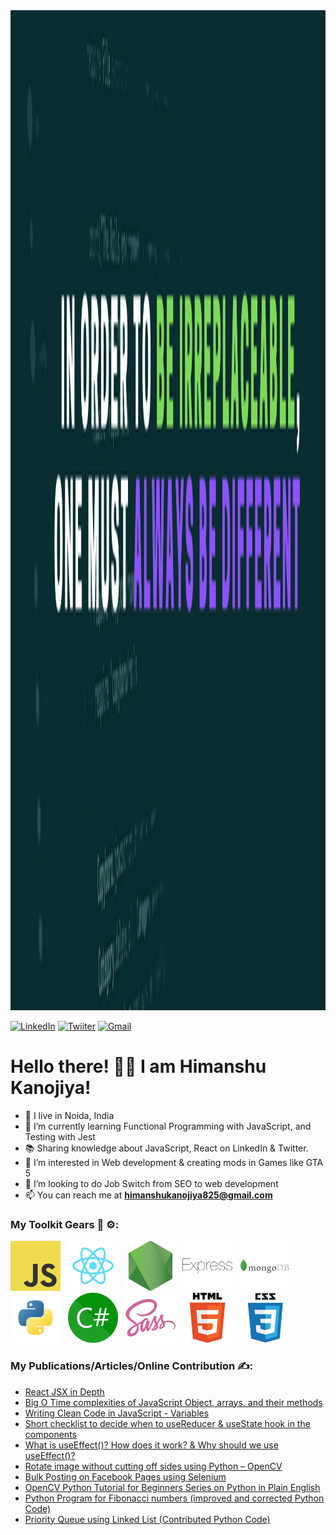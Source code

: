 <img src="https://raw.githubusercontent.com/HimanshuKanojiya/HimanshuKanojiya/main/images/readmePoster.png" style="width:100%; height:40vh;"/>


[![LinkedIn](https://img.shields.io/badge/LinkedIn-Himanshu%20Kanojiya-%238c52ff?style=for-the-badge&logo=linkedin)](https://www.linkedin.com/in/himanshukanojiya98/) 
[![Twiiter](https://img.shields.io/badge/Twitter-Himanshu%20Kanojiya-%238c52ff?style=for-the-badge&logo=twitter)](https://twitter.com/himanshuanon) 
[![Gmail](https://img.shields.io/badge/Gmail-Himanshu%20Kanojiya-%238c52ff?style=for-the-badge&logo=gmail)](mailto:himanshukanojiya825@gmail.com) 


# Hello there! 👋🏻 I am Himanshu Kanojiya!

- :house_with_garden: I live in Noida, India
- 🌱 I’m currently learning Functional Programming with JavaScript, and Testing with Jest
- :books: Sharing knowledge about JavaScript, React on LinkedIn & Twitter.
- 👀 I’m interested in Web development & creating mods in Games like GTA 5
- 💞️ I’m looking to do Job Switch from SEO to web development
- 📫 You can reach me at **himanshukanojiya825@gmail.com**


### My Toolkit Gears :toolbox: :gear::
<p>
<img height="80" src="https://raw.githubusercontent.com/github/explore/80688e429a7d4ef2fca1e82350fe8e3517d3494d/topics/javascript/javascript.png" alt="JavaScript"/>
  &nbsp;
<img height="80" src="https://raw.githubusercontent.com/github/explore/80688e429a7d4ef2fca1e82350fe8e3517d3494d/topics/react/react.png" alt="React JS" />
  &nbsp;
<img height="80" src="https://raw.githubusercontent.com/github/explore/80688e429a7d4ef2fca1e82350fe8e3517d3494d/topics/nodejs/nodejs.png" alt="Node JS" />
  &nbsp;
<img height="80" src="https://raw.githubusercontent.com/github/explore/80688e429a7d4ef2fca1e82350fe8e3517d3494d/topics/express/express.png" alt="Express JS" />
  &nbsp;
<img height="80" src="https://raw.githubusercontent.com/github/explore/80688e429a7d4ef2fca1e82350fe8e3517d3494d/topics/mongodb/mongodb.png" alt="MongoDB" />
  &nbsp;
<img height="80" src="https://raw.githubusercontent.com/github/explore/80688e429a7d4ef2fca1e82350fe8e3517d3494d/topics/python/python.png" alt="Python" />
  &nbsp;
<img height="80" src="https://raw.githubusercontent.com/github/explore/80688e429a7d4ef2fca1e82350fe8e3517d3494d/topics/csharp/csharp.png" alt="C#" />
  &nbsp;
<img height="80" src="https://raw.githubusercontent.com/github/explore/80688e429a7d4ef2fca1e82350fe8e3517d3494d/topics/sass/sass.png" alt="SaaS Preprocessor" />
  &nbsp;
<img height="80" src="https://raw.githubusercontent.com/github/explore/80688e429a7d4ef2fca1e82350fe8e3517d3494d/topics/html/html.png" alt="html5" />
&nbsp;
<img height="80" src="https://raw.githubusercontent.com/github/explore/80688e429a7d4ef2fca1e82350fe8e3517d3494d/topics/css/css.png" alt="CSS" />

</p>
  
### My Publications/Articles/Online Contribution :writing_hand::
- <a href="https://dev.to/himanshukanojiya/react-jsx-in-depth-3dhj">
  React JSX in Depth</a>
- <a href="https://dev.to/himanshukanojiya/big-o-time-complexities-of-javascript-object-arrays-and-their-methods-5gpk">
  Big O Time complexities of JavaScript Object, arrays, and their methods</a>
- <a href="https://dev.to/himanshukanojiya/clean-code-in-javascript-variables-11kh">
  Writing Clean Code in JavaScript - Variables</a>
- <a href="https://dev.to/himanshukanojiya/short-checklist-to-decide-when-to-usereducer-usestate-hook-in-the-components-ooj">
  Short checklist to decide when to useReducer & useState hook in the components</a>
- <a href="https://dev.to/himanshukanojiya/what-is-useeffect-how-does-it-work-why-should-we-use-useeffect-way-to-use-it-147g">
  What is useEffect()? How does it work? & Why should we use useEffect()?</a>
- <a href="https://www.geeksforgeeks.org/rotate-image-without-cutting-off-sides-using-python-opencv/">
  Rotate image without cutting off sides using Python – OpenCV</a>
- <a href="https://www.geeksforgeeks.org/bulk-posting-on-facebook-pages-using-selenium/">
  Bulk Posting on Facebook Pages using Selenium</a>
- <a href="https://himanshukanojiya825.medium.com/opencv-python-tutorial-for-beginners-part-1-7639496e98a">
  OpenCV Python Tutorial for Beginners Series on Python in Plain English</a>
- <a href="https://www.geeksforgeeks.org/python-program-for-program-for-fibonacci-numbers-2/">
  Python Program for Fibonacci numbers (improved and corrected Python Code)</a>
- <a href="https://www.geeksforgeeks.org/priority-queue-using-linked-list/">
  Priority Queue using Linked List (Contributed Python Code)</a>

<!---
HimanshuKanojiya/HimanshuKanojiya is a ✨ special ✨ repository because its `README.md` (this file) appears on your GitHub profile.
You can click the Preview link to take a look at your changes.
--->
